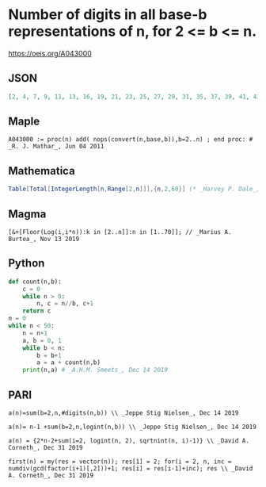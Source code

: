 # Number of digits in all base\-b representations of n, for 2 <\= b <\= n\.
https://oeis.org/A043000
## JSON
```JSON
[2, 4, 7, 9, 11, 13, 16, 19, 21, 23, 25, 27, 29, 31, 35, 37, 39, 41, 43, 45, 47, 49, 51, 54, 56, 59, 61, 63, 65, 67, 70, 72, 74, 76, 79, 81, 83, 85, 87, 89, 91, 93, 95, 97, 99, 101, 103, 106, 108, 110, 112, 114, 116, 118, 120, 122, 124, 126]
```
## Maple
```Maple
A043000 := proc(n) add( nops(convert(n,base,b)),b=2..n) ; end proc: # _R. J. Mathar_, Jun 04 2011
```
## Mathematica
```Mathematica
Table[Total[IntegerLength[n,Range[2,n]]],{n,2,60}] (* _Harvey P. Dale_, Apr 23 2019 *)
```
## Magma
```Magma
[&+[Floor(Log(i,i*n)):k in [2..n]]:n in [1..70]]; // _Marius A. Burtea_, Nov 13 2019
```
## Python
```Python
def count(n,b):
    c = 0
    while n > 0:
        n, c = n//b, c+1
    return c
n = 0
while n < 50:
    n = n+1
    a, b = 0, 1
    while b < n:
        b = b+1
        a = a + count(n,b)
    print(n,a) # _A.H.M. Smeets_, Dec 14 2019
```
## PARI
```PARI
a(n)=sum(b=2,n,#digits(n,b)) \\ _Jeppe Stig Nielsen_, Dec 14 2019
```
```PARI
a(n)= n-1 +sum(b=2,n,logint(n,b)) \\ _Jeppe Stig Nielsen_, Dec 14 2019
```
```PARI
a(n) = {2*n-2+sum(i=2, logint(n, 2), sqrtnint(n, i)-1)} \\ _David A. Corneth_, Dec 31 2019
```
```PARI
first(n) = my(res = vector(n)); res[1] = 2; for(i = 2, n, inc = numdiv(gcd(factor(i+1)[,2]))+1; res[i] = res[i-1]+inc); res \\ _David A. Corneth_, Dec 31 2019
```
